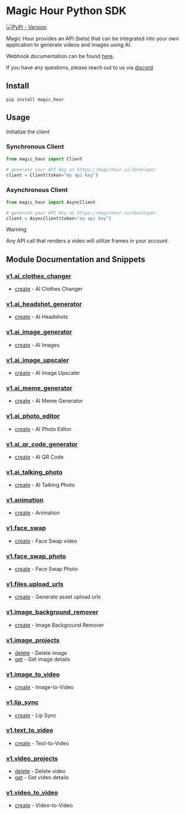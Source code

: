 # Magic Hour Python SDK

[![PyPI - Version](https://img.shields.io/pypi/v/magic_hour)](https://pypi.org/project/magic_hour/)

Magic Hour provides an API (beta) that can be integrated into your own application to generate videos and images using AI.

Webhook documentation can be found [here](https://magichour.ai/docs/webhook).

If you have any questions, please reach out to us via [discord](https://discord.gg/JX5rgsZaJp).

## Install

```
pip install magic_hour
```

## Usage

Initialize the client

### Synchronous Client

```python
from magic_hour import Client

# generate your API Key at https://magichour.ai/developer
client = Client(token="my api key")
```

### Asynchronous Client

```python
from magic_hour import AsyncClient

# generate your API Key at https://magichour.ai/developer
client = AsyncClient(token="my api key")
```

> [!WARNING]
> Any API call that renders a video will utilize frames in your account.

## Module Documentation and Snippets

### [v1.ai_clothes_changer](magic_hour/resources/v1/ai_clothes_changer/README.md)

* [create](magic_hour/resources/v1/ai_clothes_changer/README.md#create) - AI Clothes Changer

### [v1.ai_headshot_generator](magic_hour/resources/v1/ai_headshot_generator/README.md)

* [create](magic_hour/resources/v1/ai_headshot_generator/README.md#create) - AI Headshots

### [v1.ai_image_generator](magic_hour/resources/v1/ai_image_generator/README.md)

* [create](magic_hour/resources/v1/ai_image_generator/README.md#create) - AI Images

### [v1.ai_image_upscaler](magic_hour/resources/v1/ai_image_upscaler/README.md)

* [create](magic_hour/resources/v1/ai_image_upscaler/README.md#create) - AI Image Upscaler

### [v1.ai_meme_generator](magic_hour/resources/v1/ai_meme_generator/README.md)

* [create](magic_hour/resources/v1/ai_meme_generator/README.md#create) - AI Meme Generator

### [v1.ai_photo_editor](magic_hour/resources/v1/ai_photo_editor/README.md)

* [create](magic_hour/resources/v1/ai_photo_editor/README.md#create) - AI Photo Editor

### [v1.ai_qr_code_generator](magic_hour/resources/v1/ai_qr_code_generator/README.md)

* [create](magic_hour/resources/v1/ai_qr_code_generator/README.md#create) - AI QR Code

### [v1.ai_talking_photo](magic_hour/resources/v1/ai_talking_photo/README.md)

* [create](magic_hour/resources/v1/ai_talking_photo/README.md#create) - AI Talking Photo

### [v1.animation](magic_hour/resources/v1/animation/README.md)

* [create](magic_hour/resources/v1/animation/README.md#create) - Animation

### [v1.face_swap](magic_hour/resources/v1/face_swap/README.md)

* [create](magic_hour/resources/v1/face_swap/README.md#create) - Face Swap video

### [v1.face_swap_photo](magic_hour/resources/v1/face_swap_photo/README.md)

* [create](magic_hour/resources/v1/face_swap_photo/README.md#create) - Face Swap Photo

### [v1.files.upload_urls](magic_hour/resources/v1/files/upload_urls/README.md)

* [create](magic_hour/resources/v1/files/upload_urls/README.md#create) - Generate asset upload urls

### [v1.image_background_remover](magic_hour/resources/v1/image_background_remover/README.md)

* [create](magic_hour/resources/v1/image_background_remover/README.md#create) - Image Background Remover

### [v1.image_projects](magic_hour/resources/v1/image_projects/README.md)

* [delete](magic_hour/resources/v1/image_projects/README.md#delete) - Delete image
* [get](magic_hour/resources/v1/image_projects/README.md#get) - Get image details

### [v1.image_to_video](magic_hour/resources/v1/image_to_video/README.md)

* [create](magic_hour/resources/v1/image_to_video/README.md#create) - Image-to-Video

### [v1.lip_sync](magic_hour/resources/v1/lip_sync/README.md)

* [create](magic_hour/resources/v1/lip_sync/README.md#create) - Lip Sync

### [v1.text_to_video](magic_hour/resources/v1/text_to_video/README.md)

* [create](magic_hour/resources/v1/text_to_video/README.md#create) - Text-to-Video

### [v1.video_projects](magic_hour/resources/v1/video_projects/README.md)

* [delete](magic_hour/resources/v1/video_projects/README.md#delete) - Delete video
* [get](magic_hour/resources/v1/video_projects/README.md#get) - Get video details

### [v1.video_to_video](magic_hour/resources/v1/video_to_video/README.md)

* [create](magic_hour/resources/v1/video_to_video/README.md#create) - Video-to-Video

<!-- MODULE DOCS END -->
